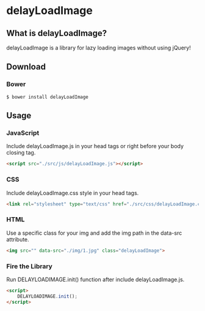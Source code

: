 # delayLoadImage

## What is delayLoadImage?

delayLoadImage is a library for lazy loading images without using jQuery!

## Download

### Bower

`$ bower install delayLoadImage`

## Usage

### JavaScript

Include delayLoadImage.js in your head tags or right before your body closing tag.

```html
<script src="./src/js/delayLoadImage.js"></script>
```

### CSS

Include delayLoadImage.css style in your head tags.

```html
<link rel="stylesheet" type="text/css" href="./src/css/delayLoadImage.css">
```

### HTML

Use a specific class for your img and add the img path in the data-src attribute.

```html
<img src="" data-src="./img/1.jpg" class="delayLoadImage">
```

### Fire the Library

Run DELAYLOADIMAGE.init() function after include delayLoadImage.js.

```html
<script>
    DELAYLOADIMAGE.init();
</script>
```
